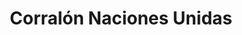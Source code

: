 ---
title: "Corralón Naciones Unidas"
url: /cipolletti/corralon-naciones-unidas/
shop: Baustoffe
---